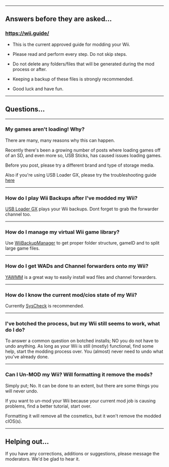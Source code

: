 ----
## Answers before they are asked...

### https://wii.guide/

* This is the current approved guide for modding your Wii.

* Please read and perform every step. Do not skip steps.

* Do not delete any folders/files that will be generated during the mod process or after.

* Keeping a backup of these files is strongly recommended.

* Good luck and have fun.

----

## Questions...

----

### My games aren't loading! Why?

There are many, many reasons why this can happen.

Recently there's been a growing number of posts where loading games off of an SD, and even more so, USB Sticks, has caused issues loading games.

Before you post, please try a different brand and type of storage media.

Also if you're using USB Loader GX, please try the troubleshooting guide [here](https://www.reddit.com/r/WiiHacks/comments/dnfb81/usb_loader_gx_troubleshooting_guide/)

----

### How do I play Wii Backups after I've modded my Wii?

[USB Loader GX](https://sourceforge.net/projects/usbloadergx/) plays your Wii backups. Dont forget to grab the forwarder channel too.

----

### How do I manage my virtual Wii game library?

Use [WiiBackupManager](http://www.wiibackupmanager.co.uk/WiiBackupManager_Build78.html) to get proper folder structure, gameID and to split large game files.

----

### How do I get WADs and Channel forwarders onto my Wii?

[YAWMM](https://github.com/FIX94/Some-YAWMM-Mod) is a great way to easily install wad files and channel forwarders.

----

### How do I know the current mod/cios state of my Wii?

Currently [SysCheck](http://www.hacksden.com/downloads.php?do=file&id=149) is recommended.

----

### I've botched the process, but my Wii still seems to work, what do I do?

To answer a common question on botched installs; NO you do not have to undo anything. As long as your Wii is still (mostly) functional, find some help, start the modding process over. You (almost) never need to undo what you've already done.

----

### Can I Un-MOD my Wii? Will formatting it remove the mods?

Simply put; No. It can be done to an extent, but there are some things you will never undo. 

If you want to un-mod your Wii because your current mod job is causing problems, find a better tutorial, start over.

Formatting it will remove all the cosmetics, but it won't remove the modded cIOS(s).

----

## Helping out...

If you have any corrections, additions or suggestions, please message the moderators. We'd be glad to hear it.